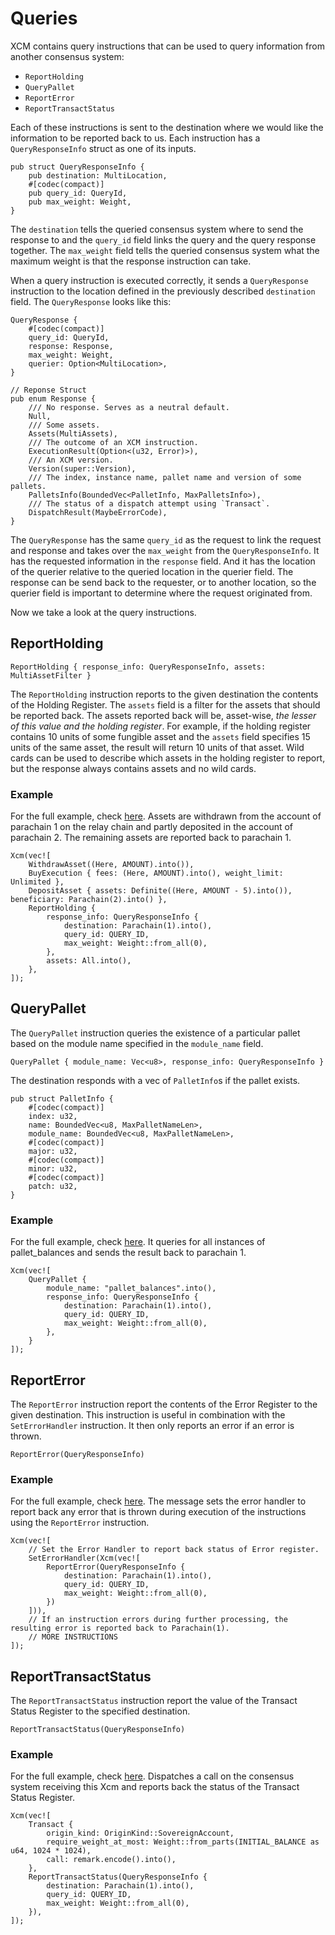 # Queries
XCM contains query instructions that can be used to query information from another consensus system: 
- `ReportHolding`
- `QueryPallet`
- `ReportError`
- `ReportTransactStatus`


Each of these instructions is sent to the destination where we would like the information to be reported back to us. 
Each instruction has a `QueryResponseInfo` struct as one of its inputs.

```rust, noplayground
pub struct QueryResponseInfo {
	pub destination: MultiLocation,
	#[codec(compact)]
	pub query_id: QueryId,
	pub max_weight: Weight,
}
```

The `destination` tells the queried consensus system where to send the response to and the `query_id` field links the query and the query response together. The `max_weight` field tells the queried consensus system what the maximum weight is that the response instruction can take.

When a query instruction is executed correctly, it sends a `QueryResponse` instruction to the location defined in the previously described `destination` field. 
The `QueryResponse` looks like this: 

```rust,noplayground
QueryResponse {
    #[codec(compact)]
    query_id: QueryId,
    response: Response,
    max_weight: Weight,
    querier: Option<MultiLocation>,
}

// Reponse Struct
pub enum Response {
	/// No response. Serves as a neutral default.
	Null,
	/// Some assets.
	Assets(MultiAssets),
	/// The outcome of an XCM instruction.
	ExecutionResult(Option<(u32, Error)>),
	/// An XCM version.
	Version(super::Version),
	/// The index, instance name, pallet name and version of some pallets.
	PalletsInfo(BoundedVec<PalletInfo, MaxPalletsInfo>),
	/// The status of a dispatch attempt using `Transact`.
	DispatchResult(MaybeErrorCode),
}
```

The `QueryResponse` has the same `query_id` as the request to link the request and response and takes over the `max_weight` from the `QueryResponseInfo`. 
It has the requested information in the `response` field. 
And it has the location of the querier relative to the queried location in the querier field. 
The response can be send back to the requester, or to another location, so the querier field is important to determine where the request originated from. 

Now we take a look at the query instructions.

## ReportHolding

```rust, noplayground
ReportHolding { response_info: QueryResponseInfo, assets: MultiAssetFilter }
```

The `ReportHolding` instruction reports to the given destination the contents of the Holding Register. The `assets` field is a filter for the assets that should be reported back. The assets reported back will be, asset-wise, *the lesser of this value and the holding register*. For example, if the holding register contains 10 units of some fungible asset and the `assets` field specifies 15 units of the same asset, the result will return 10 units of that asset. Wild cards can be used to describe which assets in the holding register to report, but the response always contains assets and no wild cards. 

### Example
For the full example, check [here](TODO). Assets are withdrawn from the account of parachain 1 on the relay chain and partly deposited in the account of parachain 2. The remaining assets are reported back to parachain 1. 
```rust, noplayground
Xcm(vec![
    WithdrawAsset((Here, AMOUNT).into()),
    BuyExecution { fees: (Here, AMOUNT).into(), weight_limit: Unlimited },
    DepositAsset { assets: Definite((Here, AMOUNT - 5).into()), beneficiary: Parachain(2).into() },
    ReportHolding {
        response_info: QueryResponseInfo {
            destination: Parachain(1).into(),
            query_id: QUERY_ID,
            max_weight: Weight::from_all(0),
        },
        assets: All.into(),
    },
]);
```

## QueryPallet
The `QueryPallet` instruction queries the existence of a particular pallet based on the module name specified in the `module_name` field. 

```rust, noplayground
QueryPallet { module_name: Vec<u8>, response_info: QueryResponseInfo }
```

The destination responds with a vec of `PalletInfo`s if the pallet exists. 

```rust,noplayground
pub struct PalletInfo {
	#[codec(compact)]
	index: u32,
	name: BoundedVec<u8, MaxPalletNameLen>,
	module_name: BoundedVec<u8, MaxPalletNameLen>,
	#[codec(compact)]
	major: u32,
	#[codec(compact)]
	minor: u32,
	#[codec(compact)]
	patch: u32,
}
```

### Example
For the full example, check [here](TODO). It queries for all instances of pallet_balances and sends the result back to parachain 1.

```rust, noplayground
Xcm(vec![
    QueryPallet {
        module_name: "pallet_balances".into(),
        response_info: QueryResponseInfo {
            destination: Parachain(1).into(),
            query_id: QUERY_ID,
            max_weight: Weight::from_all(0),
        },
    }
]);
```


## ReportError
The `ReportError` instruction report the contents of the Error Register to the given destination. This instruction is useful in combination with the `SetErrorHandler` instruction. It then only reports an error if an error is thrown. 

```rust,noplayground
ReportError(QueryResponseInfo)
```

### Example
For the full example, check [here](TODO). The message sets the error handler to report back any error that is thrown during execution of the instructions using the `ReportError` instruction. 
```rust, noplayground
Xcm(vec![
    // Set the Error Handler to report back status of Error register.
    SetErrorHandler(Xcm(vec![
        ReportError(QueryResponseInfo {
            destination: Parachain(1).into(),
            query_id: QUERY_ID,
            max_weight: Weight::from_all(0),
        })
    ])),
    // If an instruction errors during further processing, the resulting error is reported back to Parachain(1).
    // MORE INSTRUCTIONS
]);
```

## ReportTransactStatus
The `ReportTransactStatus` instruction report the value of the Transact Status Register to the specified destination. 
```rust,noplayground
ReportTransactStatus(QueryResponseInfo)
```

### Example
For the full example, check [here](TODO). 
Dispatches a call on the consensus system receiving this Xcm and reports back the status of the Transact Status Register.
```rust,noplayground
Xcm(vec![
    Transact {
        origin_kind: OriginKind::SovereignAccount,
        require_weight_at_most: Weight::from_parts(INITIAL_BALANCE as u64, 1024 * 1024),
        call: remark.encode().into(),
    },
    ReportTransactStatus(QueryResponseInfo {
        destination: Parachain(1).into(),
        query_id: QUERY_ID,
        max_weight: Weight::from_all(0),
    }),
]);
```